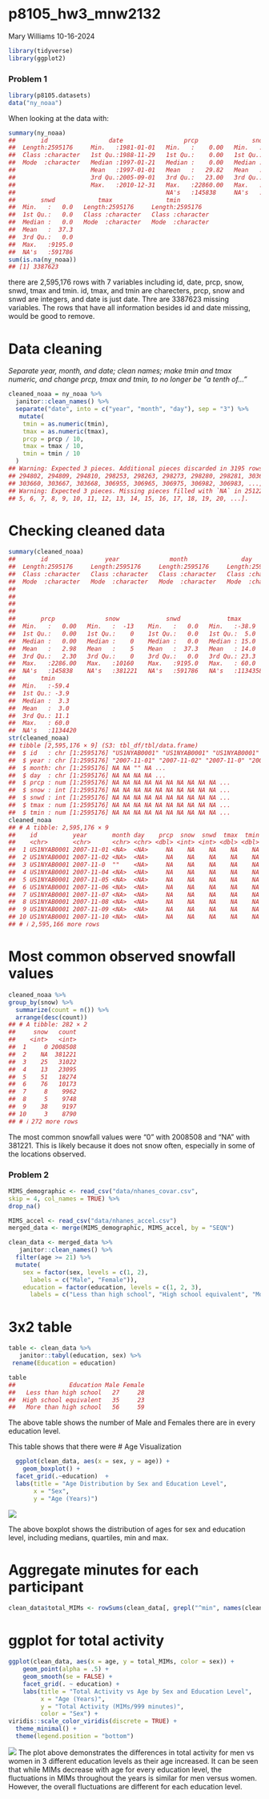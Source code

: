 p8105_hw3_mnw2132
================
Mary Williams
10-16-2024

``` r
library(tidyverse)
library(ggplot2)
```

### Problem 1

``` r
library(p8105.datasets)
data("ny_noaa")
```

When looking at the data with:

``` r
summary(ny_noaa)
##       id                 date                 prcp               snow       
##  Length:2595176     Min.   :1981-01-01   Min.   :    0.00   Min.   :  -13   
##  Class :character   1st Qu.:1988-11-29   1st Qu.:    0.00   1st Qu.:    0   
##  Mode  :character   Median :1997-01-21   Median :    0.00   Median :    0   
##                     Mean   :1997-01-01   Mean   :   29.82   Mean   :    5   
##                     3rd Qu.:2005-09-01   3rd Qu.:   23.00   3rd Qu.:    0   
##                     Max.   :2010-12-31   Max.   :22860.00   Max.   :10160   
##                                          NA's   :145838     NA's   :381221  
##       snwd            tmax               tmin          
##  Min.   :   0.0   Length:2595176     Length:2595176    
##  1st Qu.:   0.0   Class :character   Class :character  
##  Median :   0.0   Mode  :character   Mode  :character  
##  Mean   :  37.3                                        
##  3rd Qu.:   0.0                                        
##  Max.   :9195.0                                        
##  NA's   :591786
sum(is.na(ny_noaa))
## [1] 3387623
```

there are 2,595,176 rows with 7 variables including id, date, prcp,
snow, snwd, tmax and tmin. id, tmax, and tmin are charecters, prcp, snow
and snwd are integers, and date is just date. Thre are 3387623 missing
variables. The rows that have all information besides id and date
missing, would be good to remove.

# Data cleaning

*Separate year, month, and date; clean names; make tmin and tmax
numeric, and change prcp, tmax and tmin, to no longer be “a tenth of…”*

``` r
cleaned_noaa = ny_noaa %>%
  janitor::clean_names() %>%
  separate("date", into = c("year", "month", "day"), sep = "3") %>%
   mutate(
    tmin = as.numeric(tmin),
    tmax = as.numeric(tmax),
    prcp = prcp / 10,
    tmax = tmax / 10,
    tmin = tmin / 10
  )
## Warning: Expected 3 pieces. Additional pieces discarded in 3195 rows [294782, 294792,
## 294802, 294809, 294810, 298253, 298263, 298273, 298280, 298281, 303640, 303650,
## 303660, 303667, 303668, 306955, 306965, 306975, 306982, 306983, ...].
## Warning: Expected 3 pieces. Missing pieces filled with `NA` in 2512229 rows [1, 2, 3, 4,
## 5, 6, 7, 8, 9, 10, 11, 12, 13, 14, 15, 16, 17, 18, 19, 20, ...].
```

# Checking cleaned data

``` r
summary(cleaned_noaa)
##       id                year              month               day           
##  Length:2595176     Length:2595176     Length:2595176     Length:2595176    
##  Class :character   Class :character   Class :character   Class :character  
##  Mode  :character   Mode  :character   Mode  :character   Mode  :character  
##                                                                             
##                                                                             
##                                                                             
##                                                                             
##       prcp              snow             snwd             tmax        
##  Min.   :   0.00   Min.   :  -13    Min.   :   0.0   Min.   :-38.9    
##  1st Qu.:   0.00   1st Qu.:    0    1st Qu.:   0.0   1st Qu.:  5.0    
##  Median :   0.00   Median :    0    Median :   0.0   Median : 15.0    
##  Mean   :   2.98   Mean   :    5    Mean   :  37.3   Mean   : 14.0    
##  3rd Qu.:   2.30   3rd Qu.:    0    3rd Qu.:   0.0   3rd Qu.: 23.3    
##  Max.   :2286.00   Max.   :10160    Max.   :9195.0   Max.   : 60.0    
##  NA's   :145838    NA's   :381221   NA's   :591786   NA's   :1134358  
##       tmin        
##  Min.   :-59.4    
##  1st Qu.: -3.9    
##  Median :  3.3    
##  Mean   :  3.0    
##  3rd Qu.: 11.1    
##  Max.   : 60.0    
##  NA's   :1134420
str(cleaned_noaa)
## tibble [2,595,176 × 9] (S3: tbl_df/tbl/data.frame)
##  $ id   : chr [1:2595176] "US1NYAB0001" "US1NYAB0001" "US1NYAB0001" "US1NYAB0001" ...
##  $ year : chr [1:2595176] "2007-11-01" "2007-11-02" "2007-11-0" "2007-11-04" ...
##  $ month: chr [1:2595176] NA NA "" NA ...
##  $ day  : chr [1:2595176] NA NA NA NA ...
##  $ prcp : num [1:2595176] NA NA NA NA NA NA NA NA NA NA ...
##  $ snow : int [1:2595176] NA NA NA NA NA NA NA NA NA NA ...
##  $ snwd : int [1:2595176] NA NA NA NA NA NA NA NA NA NA ...
##  $ tmax : num [1:2595176] NA NA NA NA NA NA NA NA NA NA ...
##  $ tmin : num [1:2595176] NA NA NA NA NA NA NA NA NA NA ...
cleaned_noaa
## # A tibble: 2,595,176 × 9
##    id          year       month day    prcp  snow  snwd  tmax  tmin
##    <chr>       <chr>      <chr> <chr> <dbl> <int> <int> <dbl> <dbl>
##  1 US1NYAB0001 2007-11-01 <NA>  <NA>     NA    NA    NA    NA    NA
##  2 US1NYAB0001 2007-11-02 <NA>  <NA>     NA    NA    NA    NA    NA
##  3 US1NYAB0001 2007-11-0  ""    <NA>     NA    NA    NA    NA    NA
##  4 US1NYAB0001 2007-11-04 <NA>  <NA>     NA    NA    NA    NA    NA
##  5 US1NYAB0001 2007-11-05 <NA>  <NA>     NA    NA    NA    NA    NA
##  6 US1NYAB0001 2007-11-06 <NA>  <NA>     NA    NA    NA    NA    NA
##  7 US1NYAB0001 2007-11-07 <NA>  <NA>     NA    NA    NA    NA    NA
##  8 US1NYAB0001 2007-11-08 <NA>  <NA>     NA    NA    NA    NA    NA
##  9 US1NYAB0001 2007-11-09 <NA>  <NA>     NA    NA    NA    NA    NA
## 10 US1NYAB0001 2007-11-10 <NA>  <NA>     NA    NA    NA    NA    NA
## # ℹ 2,595,166 more rows
```

# Most common observed snowfall values

``` r
cleaned_noaa %>%
group_by(snow) %>%
  summarize(count = n()) %>%
  arrange(desc(count))
## # A tibble: 282 × 2
##     snow   count
##    <int>   <int>
##  1     0 2008508
##  2    NA  381221
##  3    25   31022
##  4    13   23095
##  5    51   18274
##  6    76   10173
##  7     8    9962
##  8     5    9748
##  9    38    9197
## 10     3    8790
## # ℹ 272 more rows
```

The most common snowfall values were “0” with 2008508 and “NA” with
381221. This is likely because it does not snow often, especially in
some of the locations observed.

### Problem 2

``` r
MIMS_demographic <- read_csv("data/nhanes_covar.csv",
skip = 4, col_names = TRUE) %>%
drop_na()
```

``` r
MIMS_accel <- read_csv("data/nhanes_accel.csv")
merged_data <- merge(MIMS_demographic, MIMS_accel, by = "SEQN")
```

``` r
clean_data <- merged_data %>%
   janitor::clean_names() %>%
  filter(age >= 21) %>%
  mutate(
    sex = factor(sex, levels = c(1, 2), 
      labels = c("Male", "Female")),
    education = factor(education, levels = c(1, 2, 3), 
      labels = c("Less than high school", "High school equivalent", "More than high school")))
```

# 3x2 table

``` r
table <- clean_data %>%
   janitor::tabyl(education, sex) %>%
 rename(Education = education)

table
##               Education Male Female
##   Less than high school   27     28
##  High school equivalent   35     23
##   More than high school   56     59
```

The above table shows the number of Male and Females there are in every
education level.

This table shows that there were \# Age Visualization

``` r
  ggplot(clean_data, aes(x = sex, y = age)) + 
    geom_boxplot() +
  facet_grid(.~education)  +    
  labs(title = "Age Distribution by Sex and Education Level",   
       x = "Sex",                                               
       y = "Age (Years)")
```

![](p8105_hw3_mnw2132_files/figure-gfm/unnamed-chunk-8-1.png)<!-- -->

The above boxplot shows the distribution of ages for sex and education
level, including medians, quartiles, min and max.

# Aggregate minutes for each participant

``` r
clean_data$total_MIMs <- rowSums(clean_data[, grepl("^min", names(clean_data))])
```

# ggplot for total activity

``` r
ggplot(clean_data, aes(x = age, y = total_MIMs, color = sex)) + 
    geom_point(alpha = .5) +
    geom_smooth(se = FALSE) +
    facet_grid(. ~ education) + 
    labs(title = "Total Activity vs Age by Sex and Education Level",
         x = "Age (Years)",
         y = "Total Activity (MIMs/999 minutes)",
         color = "Sex") +
viridis::scale_color_viridis(discrete = TRUE) + 
  theme_minimal() + 
  theme(legend.position = "bottom")
```

![](p8105_hw3_mnw2132_files/figure-gfm/unnamed-chunk-10-1.png)<!-- -->
The plot above demonstrates the differences in total activity for men vs
women in 3 different education levels as their age increased. It can be
seen that while MIMs decrease with age for every education level, the
fluctuations in MIMs throughout the years is similar for men versus
women. However, the overall fluctuations are different for each
education level.

# 
